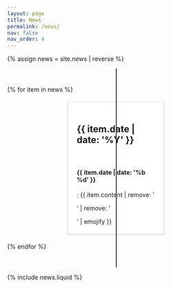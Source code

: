 ```yaml
---
layout: page
title: News
permalink: /news/
nav: false
nav_order: 4
---
```


<style>
#news-timeline {
    position: relative;
    width: 100%;
    padding: 40px 0; /* Increased padding for visual clarity */
}

.timeline-spine {
    position: absolute;
    left: 50%;
    top: 0;
    bottom: 0;
    width: 2px; /* Adjusted for a slimmer spine */
    background-color: #333;
    z-index: 1; /* Ensure spine is above connectors but below news items */
}

.news-item {
    position: relative;
    display: flex;
    justify-content: left; /* Center content */
    width: 40%;
    margin: 20px auto; /* Auto margins for horizontal centering */
    padding: 10px;
    box-shadow: 0 2px 4px rgba(0,0,0,0.1);
    background-color: #fff;
    border: 1px solid #ddd;
}

.news-content {
    padding: 10px;
}

.connector {
    position: absolute;
    width: 2px;
    background-color: #333;
    z-index: 0; /* Ensure connectors don't overlap news items */
}
</style>

{% assign news = site.news | reverse %}

<div id="news-timeline">
    <div class="timeline-spine"></div> <!-- Central spine of the timeline -->
    <!-- Placeholder loop: Replace with your template engine's loop syntax -->
    {% for item in news %}
    <div class="news-item" data-year="{{ item.date | date: '%Y' }}">
        <div class="news-content">
        <h2 color='black'> {{ item.date | date: '%Y' }} </h2> <br>
        <h4 color='black'> {{ item.date | date: '%b %d' }} </h4>:&nbsp;{{ item.content | remove: '<p>' | remove: '</p>' | emojify }}
        </div>
    </div>
    {% endfor %}
</div>

<script type='text/javascript'>
document.addEventListener("DOMContentLoaded", function() {
    var newsItems = document.querySelectorAll('.news-item');

    newsItems.forEach(function(item) {
        var year = parseInt(item.getAttribute('data-year'), 10);
        if(year % 2 === 0) {
            // Even year, goes to the left
            item.style.right = "52%"; // Adjust based on the spine width
            item.style.transform = "translateX(50%)";
        } else {
            // Odd year, goes to the right
            item.style.left = "52%"; // Adjust based on the spine width
            item.style.transform = "translateX(-50%)";
        }
    });
});
</script> 

{% include news.liquid %}
